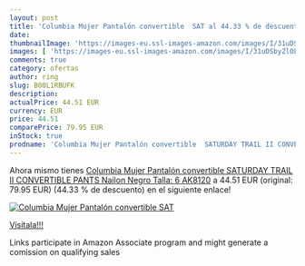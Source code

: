 ```yaml
---
layout: post
title: 'Columbia Mujer Pantalón convertible  SAT al 44.33 % de descuento'
date: 
thumbnailImage: 'https://images-eu.ssl-images-amazon.com/images/I/31uDSbyZlOL._SL200_.jpg'
images: [ 'https://images-eu.ssl-images-amazon.com/images/I/31uDSbyZlOL._SL200_.jpg' ]
comments: true
category: ofertas
author: ring
slug: B00L1RBUFK
description:
actualPrice: 44.51 EUR
currency: EUR
price: 44.51
comparePrice: 79.95 EUR
inStock: true
prodname: 'Columbia Mujer Pantalón convertible  SATURDAY TRAIL II CONVERTIBLE PANTS  Nailon Negro  Talla: 6  AK8120'
---
```


Ahora mismo tienes [Columbia Mujer Pantalón convertible  SATURDAY TRAIL II CONVERTIBLE PANTS  Nailon Negro  Talla: 6  AK8120](https://www.amazon.es/dp/B00L1RBUFK/?tag=tolees-21) a 44.51 EUR (original: 79.95 EUR) (44.33 %  de descuento) en el siguiente enlace!

[![Columbia Mujer Pantalón convertible  SAT](https://images-eu.ssl-images-amazon.com/images/I/31uDSbyZlOL._SL200_.jpg)](https://www.amazon.es/dp/B00L1RBUFK/?tag=tolees-21)

[Visítala!!!](https://www.amazon.es/dp/B00L1RBUFK/?tag=tolees-21)

Links participate in Amazon Associate program and might generate a comission on qualifying sales
